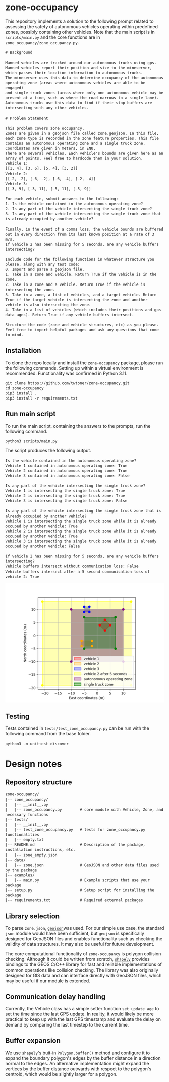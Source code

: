 # zone-occupancy

This repository implements a solution to the following prompt related to assessing the safety of autonomous vehicles operating within predefined zones, possibly containing other vehicles. Note that the main script is in `scripts/main.py` and the core functions are in `zone_occupancy/zone_occupancy.py`.

```
# Background

Manned vehicles are tracked around our autonomous trucks using gps.
Manned vehicles report their position and size to the mineserver, which passes their location information to autonomous trucks.
The mineserver uses this data to determine occupancy of the autonomous operating zone (areas where autonomous vehicles are able to be engaged)
and single truck zones (areas where only one autonomous vehicle may be present at a time, such as where the road narrows to a single lane).
Autonomous trucks use this data to find if their stop buffers are intersecting with any other vehicles.

# Problem Statement

This problem covers zone occupancy.
Zones are given in a geojson file called zone.geojson. In this file, each zone type is recorded in the zone feature properties. This file contains an autonomous operating zone and a single truck zone. Coordinates are given in meters, in ENU.
There are several vehicles. Each vehicle's bounds are given here as an array of points. Feel free to hardcode them in your solution.
Vehicle 1:
[[1, 4], [3, 6], [5, 4], [3, 2]]
Vehicle 2:
[[-2, -2], [-6, -2], [-6, -4], [-2, -4]]
Vehicle 3:
[[-3, 9], [-3, 11], [-5, 11], [-5, 9]]

For each vehicle, submit answers to the following:
1. Is the vehicle contained in the autonomous operating zone?
2. Is any part of the vehicle intersecting the single truck zone?
3. Is any part of the vehicle intersecting the single truck zone that is already occupied by another vehicle?

Finally, in the event of a comms loss, the vehicle bounds are buffered out in every direction from its last known position at a rate of 3 m/s.
If vehicle 2 has been missing for 5 seconds, are any vehicle buffers intersecting?

Include code for the following functions in whatever structure you please, along with any test code:
0. Import and parse a geojson file.
1. Take in a zone and vehicle. Return True if the vehicle is in the zone.
2. Take in a zone and a vehicle. Return True if the vehicle is intersecting the zone.
3. Take in a zone, a list of vehicles, and a target vehicle. Return True if the target vehicle is intersecting the zone and another vehicle is also intersecting the zone.
4. Take in a list of vehicles (which includes their positions and gps data ages). Return True if any vehicle buffers intersect.

Structure the code (zone and vehicle structures, etc) as you please. Feel free to import helpful packages and ask any questions that come to mind.
```

## Installation

To clone the repo locally and install the `zone-occupancy` package, please run the following commands. Setting up within a virtual environment is recommended. Functionality was confirmed in Python 3.11.

```
git clone https://github.com/twtoner/zone-occupancy.git
cd zone-occupancy
pip3 install .
pip3 install -r requirements.txt
```


## Run main script

To run the main script, containing the answers to the prompts, run the following command.

```
python3 scripts/main.py
```

The script produces the following output.
```
Is the vehicle contained in the autonomous operating zone?
Vehicle 1 contained in autonomous operating zone: True
Vehicle 2 contained in autonomous operating zone: True
Vehicle 3 contained in autonomous operating zone: False

Is any part of the vehicle intersecting the single truck zone?
Vehicle 1 is intersecting the single truck zone: True
Vehicle 2 is intersecting the single truck zone: True
Vehicle 3 is intersecting the single truck zone: False

Is any part of the vehicle intersecting the single truck zone that is already occupied by another vehicle?
Vehicle 1 is intersecting the single truck zone while it is already occuped by another vehicle: True
Vehicle 2 is intersecting the single truck zone while it is already occuped by another vehicle: True
Vehicle 3 is intersecting the single truck zone while it is already occuped by another vehicle: False

If vehicle 2 has been missing for 5 seconds, are any vehicle buffers intersecting?
Vehicle buffers intersect without communication loss: False
Vehicle buffers intersect after a 5 second communication loss of vehicle 2: True
```
![scene visualization](scripts/scene.png "Scene visualization")

## Testing

Tests contained in `tests/test_zone_occupancy.py` can be run with the following command from the base folder.

```
python3 -m unittest discover
```

# Design notes

## Repository structure

```
zone-occupancy/
|-- zone_occupancy/
|   |-- __init__.py
|   |-- zone_occupancy.py        # core module with Vehicle, Zone, and necessary functions
|-- tests/
|   |-- __init__.py
|   |-- test_zone_occupancy.py   # tests for zone_occupancy.py functionalities
|   |-- empty.txt
|-- README.md                    # Description of the package, installation instructions, etc.
|   |-- zone_empty.json
|-- data/
|   |-- zone.json                # GeoJSON and other data files used by the package
|-- examples/
|   |-- main.py                  # Example scripts that use your package
|-- setup.py                     # Setup script for installing the package
|-- requirements.txt             # Required external packages
```


## Library selection
To parse `zone.json`, [`geojson`](https://pypi.org/project/geojson/)was used. For our simple use case, the standard `json` module would have been sufficient, but `geojson` is specifically designed for GeoJSON files and enables functionality such as checking the validity of data structures. It may also be useful for future development. 

The core computational functionality of `zone-occupancy` is polygon collision checking. Although it could be written from scratch, [`shapely`](https://pypi.org/project/shapely/) provides bindings to the GEOS C/C++ library for fast and reliable implementations of common operations like collision checking. The library was also originally designed for GIS data and can interface directly with GeoJSON files, which may be useful if our module is extended. 


## Communication delay handling
Currently, the Vehicle class has a simple setter function `set_update_age` to set the time since the last GPS update. In reality, it would likely be more practical to keep up with the last GPS timestamp and evaluate the delay on demand by comparing the last timestep to the current time. 

## Buffer expansion
We use `shapely`'s buit-in `Polygon.buffer()` method and configure it to expand the boundary polygon's edges by the buffer distance in a direction normal to the edges. An alternative implementation might expand the vertices by the buffer distance outwards with respect to the polygon's centroid, which would be slightly larger for a polygon. 

